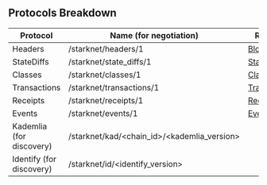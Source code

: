 ## Protocols Breakdown
| Protocol | Name (for negotiation) | Request Message | Response Message |
| ------------ | -------------- | -------------- | -------------- |
| Headers | /starknet/headers/1 | [BlockHeadersRequest](./header.proto) | [BlockHeadersResponse](./header.proto) |
| StateDiffs | /starknet/state_diffs/1 | [StateDiffsRequest](./state.proto) | [StateDiffsResponse](./state.proto) |
| Classes | /starknet/classes/1 | [ClassesRequest](./class.proto) | [ClassesResponse](./class.proto) |
| Transactions | /starknet/transactions/1 | [TransactionsRequest](./transaction.proto) | [TransactionsResponse](./transaction.proto) |
| Receipts | /starknet/receipts/1 | [ReceiptsRequest](./receipt.proto) | [ReceiptResponse](./receipt.proto) |
| Events | /starknet/events/1 | [EventsRequest](./event.proto) | [EventsResponse](./event.proto) |
| Kademlia (for discovery) | /starknet/kad/<chain_id>/<kademlia_version> |
| Identify (for discovery) | /starknet/id/<identify_version> |
